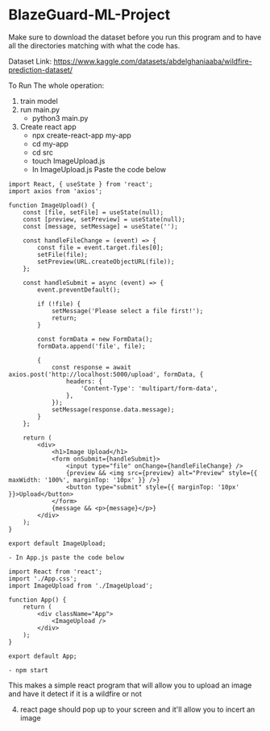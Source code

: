 # BlazeGuard-ML-Project

Make sure to download the dataset before you run this program and to have all the directories matching with what the code has.

Dataset Link: https://www.kaggle.com/datasets/abdelghaniaaba/wildfire-prediction-dataset/

To Run The whole operation:

1. train model
2. run main.py
    - python3 main.py
3. Create react app
    - npx create-react-app my-app
    - cd my-app
    - cd src
    - touch ImageUpload.js
    - In ImageUpload.js Paste the code below
```
import React, { useState } from 'react';
import axios from 'axios';

function ImageUpload() {
    const [file, setFile] = useState(null);
    const [preview, setPreview] = useState(null);
    const [message, setMessage] = useState('');

    const handleFileChange = (event) => {
        const file = event.target.files[0];
        setFile(file);
        setPreview(URL.createObjectURL(file));
    };

    const handleSubmit = async (event) => {
        event.preventDefault();

        if (!file) {
            setMessage('Please select a file first!');
            return;
        }

        const formData = new FormData();
        formData.append('file', file);

        {
            const response = await axios.post('http://localhost:5000/upload', formData, {
                headers: {
                    'Content-Type': 'multipart/form-data',
                },
            });
            setMessage(response.data.message);
        } 
    };

    return (
        <div>
            <h1>Image Upload</h1>
            <form onSubmit={handleSubmit}>
                <input type="file" onChange={handleFileChange} />
                {preview && <img src={preview} alt="Preview" style={{ maxWidth: '100%', marginTop: '10px' }} />}
                <button type="submit" style={{ marginTop: '10px' }}>Upload</button>
            </form>
            {message && <p>{message}</p>}
        </div>
    );
}

export default ImageUpload;
```
    
    - In App.js paste the code below
```
import React from 'react';
import './App.css';
import ImageUpload from './ImageUpload';

function App() {
    return (
        <div className="App">
            <ImageUpload />
        </div>
    );
}

export default App;
```
    - npm start

This makes a simple react program that will allow you to upload an image and have it detect if it is a wildfire or not

4. react page should pop up to your screen and it'll allow you to incert an image